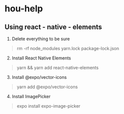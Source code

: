 # hou-help
## **Using react - native - elements**
1. Delete everything to be sure
>rm -rf node_modules yarn.lock package-lock.json
2. Install React Native Elements
>yarn && yarn add react-native-elements
3. Install @expo/vector-icons
>yarn add @expo/vector-icons
4. Install ImagePicker
>expo install expo-image-picker
